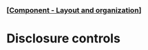### [[Component - Layout and organization](./human-interface-guidelines-markdown/component/layout-and-organization.md)]  
  
# **Disclosure controls**  

